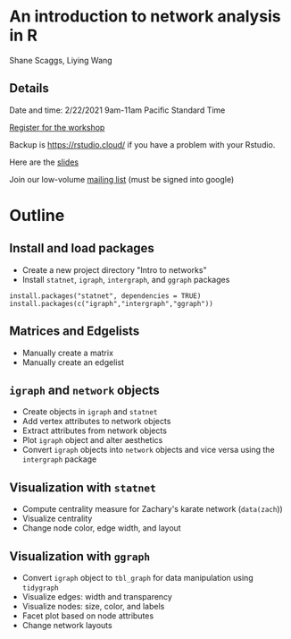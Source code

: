 # An introduction to network analysis in R

Shane Scaggs, Liying Wang

## Details 

Date and time: 2/22/2021 9am-11am Pacific Standard Time 

[Register for the workshop](https://urldefense.com/v3/__https://washington.zoom.us/meeting/register/tJYtdu6hrjwoGNL3RBQg_qTlVz1O62d9NlwF__;!!KGKeukY!jEfDzmnD6akKdd16Ejt0Nl7rAPcTXdQGarKiOCggIjSmJ0r5REcB2kXbUMyF6Yd1oA$)

Backup is https://rstudio.cloud/ if you have a problem with your Rstudio. 

Here are the [slides](https://docs.google.com/presentation/d/1vbKs6gitBsAar0ynncBq_asySp0cBwt3q5YGHZ5rLAM/edit?usp=sharing)

Join our low-volume [mailing list](https://groups.google.com/u/2/g/anthro-data-science) (must be signed into google) 

# Outline 

## Install and load packages 

- Create a new project directory "Intro to networks"
- Install `statnet`, `igraph`, `intergraph`, and `ggraph` packages

```{r}
install.packages("statnet", dependencies = TRUE)
install.packages(c("igraph","intergraph","ggraph"))
```

## Matrices and Edgelists

- Manually create a matrix 
- Manually create an edgelist 

## `igraph` and `network` objects 

- Create objects in `igraph` and `statnet`
- Add vertex attributes to network objects 
- Extract attributes from network objects 
- Plot `igraph` object and alter aesthetics 
- Convert `igraph` objects into `network` objects and vice versa using the `intergraph` package 

## Visualization with `statnet`

- Compute centrality measure for Zachary's karate network (`data(zach`))
- Visualize centrality 
- Change node color, edge width, and layout

## Visualization with `ggraph`

- Convert `igraph` object to `tbl_graph` for data manipulation using `tidygraph`
- Visualize edges: width and transparency    
- Visualize nodes: size, color, and labels 
- Facet plot based on node attributes
- Change network layouts
